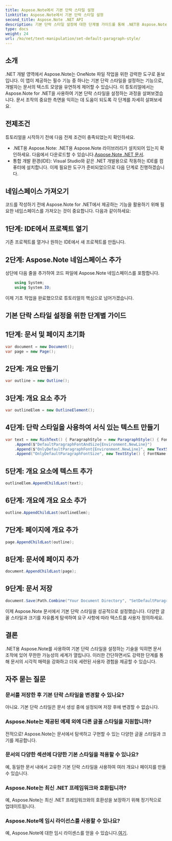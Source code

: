 ```yaml
---
title: Aspose.Note에서 기본 단락 스타일 설정
linktitle: Aspose.Note에서 기본 단락 스타일 설정
second_title: Aspose.Note .NET API
description: 기본 단락 스타일 설정에 대한 단계별 가이드를 통해 .NET용 Aspose.Note의 강력한 기능을 살펴보세요. 손쉽게 문서 처리 기술을 향상시켜 보세요.
type: docs
weight: 24
url: /ko/net/text-manipulation/set-default-paragraph-style/
---
```

## 소개
.NET 개발 영역에서 Aspose.Note는 OneNote 파일 작업을 위한 강력한 도구로 돋보입니다. 이 앱이 제공하는 필수 기능 중 하나는 기본 단락 스타일을 설정하는 기능으로, 개발자는 문서의 텍스트 모양을 유연하게 제어할 수 있습니다. 이 튜토리얼에서는 Aspose.Note for .NET을 사용하여 기본 단락 스타일을 설정하는 과정을 살펴보겠습니다. 문서 조작의 중요한 측면을 익히는 데 도움이 되도록 각 단계를 자세히 살펴보세요.
## 전제조건
튜토리얼을 시작하기 전에 다음 전제 조건이 충족되었는지 확인하세요.
- .NET용 Aspose.Note: .NET용 Aspose.Note 라이브러리가 설치되어 있는지 확인하세요. 다음에서 다운로드할 수 있습니다.[Aspose.Note .NET 문서](https://reference.aspose.com/note/net/).
- 통합 개발 환경(IDE): Visual Studio와 같은 .NET 개발용으로 작동하는 IDE를 컴퓨터에 설치합니다.
이제 필요한 도구가 준비되었으므로 다음 단계로 진행하겠습니다.
## 네임스페이스 가져오기
코드를 작성하기 전에 Aspose.Note for .NET에서 제공하는 기능을 활용하기 위해 필요한 네임스페이스를 가져오는 것이 중요합니다. 다음과 같이하세요:
## 1단계: IDE에서 프로젝트 열기
기존 프로젝트를 열거나 원하는 IDE에서 새 프로젝트를 만듭니다.
## 2단계: Aspose.Note 네임스페이스 추가
상단에 다음 줄을 추가하여 코드 파일에 Aspose.Note 네임스페이스를 포함합니다.
```csharp
    using System;
    using System.IO;
```
이제 기초 작업을 완료했으므로 튜토리얼의 핵심으로 넘어가겠습니다.
## 기본 단락 스타일 설정을 위한 단계별 가이드
## 1단계: 문서 및 페이지 초기화
```csharp
var document = new Document();
var page = new Page();
```
## 2단계: 개요 만들기
```csharp
var outline = new Outline();
```
## 3단계: 개요 요소 추가
```csharp
var outlineElem = new OutlineElement();
```
## 4단계: 단락 스타일을 사용하여 서식 있는 텍스트 만들기
```csharp
var text = new RichText() { ParagraphStyle = new ParagraphStyle() { FontName = "Courier New", FontSize = 20 } }
    .Append($"DefaultParagraphFontAndSize{Environment.NewLine}")
    .Append($"OnlyDefaultParagraphFont{Environment.NewLine}", new TextStyle() { FontSize = 14 })
    .Append("OnlyDefaultParagraphFontSize", new TextStyle() { FontName = "Verdana" });
```
## 5단계: 개요 요소에 텍스트 추가
```csharp
outlineElem.AppendChildLast(text);
```
## 6단계: 개요에 개요 요소 추가
```csharp
outline.AppendChildLast(outlineElem);
```
## 7단계: 페이지에 개요 추가
```csharp
page.AppendChildLast(outline);
```
## 8단계: 문서에 페이지 추가
```csharp
document.AppendChildLast(page);
```
## 9단계: 문서 저장
```csharp
document.Save(Path.Combine("Your Document Directory", "SetDefaultParagraphStyle.one"));
```
이제 Aspose.Note 문서에서 기본 단락 스타일을 성공적으로 설정했습니다. 다양한 글꼴 스타일과 크기를 자유롭게 탐색하여 요구 사항에 따라 텍스트를 사용자 정의하세요.
## 결론
.NET용 Aspose.Note를 사용하여 기본 단락 스타일을 설정하는 기술을 익히면 문서 조작에 있어 무한한 가능성의 세계가 열립니다. 이러한 간단하면서도 강력한 단계를 통해 문서의 시각적 매력을 강화하고 더욱 세련된 사용자 경험을 제공할 수 있습니다.
## 자주 묻는 질문
### 문서를 저장한 후 기본 단락 스타일을 변경할 수 있나요?
아니요. 기본 단락 스타일은 문서 생성 중에 설정되며 저장 후에 변경할 수 없습니다.
### Aspose.Note는 제공된 예제 외에 다른 글꼴 스타일을 지원합니까?
전적으로! Aspose.Note는 문서에서 탐색하고 구현할 수 있는 다양한 글꼴 스타일과 크기를 제공합니다.
### 문서의 다양한 섹션에 다양한 기본 스타일을 적용할 수 있나요?
예, 동일한 문서 내에서 고유한 기본 단락 스타일을 사용하여 여러 개요나 페이지를 만들 수 있습니다.
### Aspose.Note는 최신 .NET 프레임워크와 호환됩니까?
예, Aspose.Note는 최신 .NET 프레임워크와의 호환성을 보장하기 위해 정기적으로 업데이트됩니다.
### Aspose.Note에 임시 라이선스를 사용할 수 있나요?
 예, Aspose.Note에 대한 임시 라이센스를 얻을 수 있습니다.[여기](https://purchase.aspose.com/temporary-license/).